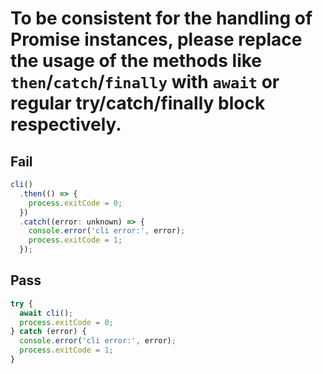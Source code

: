 # To be consistent for the handling of Promise instances, please replace the usage of the methods like `then`/`catch`/`finally` with `await` or regular try/catch/finally block respectively.

## Fail

```js
cli()
  .then(() => {
    process.exitCode = 0;
  })
  .catch((error: unknown) => {
    console.error('cli error:', error);
    process.exitCode = 1;
  });
```

## Pass

```js
try {
  await cli();
  process.exitCode = 0;
} catch (error) {
  console.error('cli error:', error);
  process.exitCode = 1;
}
```
